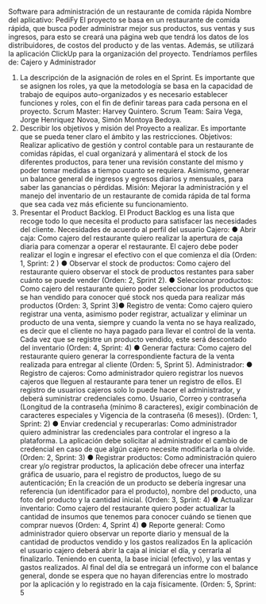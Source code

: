 Software para administración de un restaurante de comida rápida
Nombre del aplicativo: PediFy
El proyecto se basa en un restaurante de comida rápida, que busca poder administrar mejor
sus productos, sus ventas y sus ingresos, para esto se creará una página web que tendrá
los datos de los distribuidores, de costos del producto y de las ventas. Además, se utilizará
la aplicación ClickUp para la organización del proyecto.
Tendríamos perfiles de: Cajero y Administrador
1. La descripción de la asignación de roles en el Sprint. Es importante que se asignen
los roles, ya que la metodología se basa en la capacidad de trabajo de equipos
auto-organizados y es necesario establecer funciones y roles, con el fin de definir
tareas para cada persona en el proyecto.
Scrum Master: Harvey Quintero.
Scrum Team: Saira Vega, Jorge Henriquez Novoa, Simón Montoya Bedoya.
2. Describir los objetivos y misión del Proyecto a realizar. Es importante que se pueda
tener claro el ámbito y las restricciones.
Objetivos: Realizar aplicativo de gestión y control contable para un restaurante de comidas
rápidas, el cual organizará y alimentará el stock de los diferentes productos, para tener una
revisión constante del mismo y poder tomar medidas a tiempo cuanto se requiera.
Asimismo, generar un balance general de ingresos y egresos diarios y mensuales, para
saber las ganancias o pérdidas.
Misión: Mejorar la administración y el manejo del inventario de un restaurante de comida
rápida de tal forma que sea cada vez más eficiente su funcionamiento.
3. Presentar el Product Backlog. El Product Backlog es una lista que recoge todo lo
que necesita el producto para satisfacer las necesidades del cliente.
Necesidades de acuerdo al perfil del usuario
Cajero:
● Abrir caja: Como cajero del restaurante quiero realizar la apertura de caja diaria
para comenzar a operar el restaurante. El cajero debe poder realizar el login e
ingresar el efectivo con el que comienza el día (Orden: 1, Sprint: 2 )
● Observar el stock de productos: Como cajero del restaurante quiero observar el
stock de productos restantes para saber cuánto se puede vender (Orden: 2, Sprint
2).
● Seleccionar productos: Como cajero del restaurante quiero poder seleccionar los
productos que se han vendido para conocer qué stock nos queda para realizar más
productos (Orden: 3, Sprint 3)● Registro de venta: Como cajero quiero registrar una venta, asimismo poder
registrar, actualizar y eliminar un producto de una venta, siempre y cuando la venta
no se haya realizado, es decir que el cliente no haya pagado para llevar el control de
la venta. Cada vez que se registre un producto vendido, este será descontado del
inventario (Orden: 4, Sprint: 4)
● Generar factura: Como cajero del restaurante quiero generar la correspondiente
factura de la venta realizada para entregar al cliente (Orden: 5, Sprint 5).
Administrador:
● Registro de cajeros: Como administrador quiero registrar los nuevos cajeros que
lleguen al restaurante para tener un registro de ellos. El registro de usuarios cajeros
solo lo puede hacer el administrador, y deberá suministrar credenciales como.
Usuario, Correo y contraseña (Longitud de la contraseña (mínimo 8 caracteres),
exigir combinación de caracteres especiales y Vigencia de la contraseña (6 meses)).
(Orden: 1, Sprint: 2)
● Enviar credencial y recuperarlas: Como administrador quiero administrar las
credenciales para controlar el ingreso a la plataforma. La aplicación debe solicitar al
administrador el cambio de credencial en caso de que algún cajero necesite
modificarla o la olvide. (Orden: 2, Sprint: 3)
● Registrar productos: Como administración quiero crear y/o registrar productos, la
aplicación debe ofrecer una interfaz gráfica de usuario, para el registro de productos,
luego de su autenticación; En la creación de un producto se debería ingresar una
referencia (un identificador para el producto), nombre del producto, una foto del
producto y la cantidad inicial. (Orden: 3, Sprint: 4)
● Actualizar inventario: Como cajero del restaurante quiero poder actualizar la
cantidad de insumos que tenemos para conocer cuándo se tienen que comprar
nuevos (Orden: 4, Sprint 4)
● Reporte general: Como administrador quiero observar un reporte diario y mensual
de la cantidad de productos vendido y los gastos realizados
En la aplicación el usuario cajero deberá abrir la caja al iniciar el día, y
cerrarla al finalizarlo. Teniendo en cuenta, la base inicial (efectivo), y las
ventas y gastos realizados. Al final del día se entregará un informe con el
balance general, donde se espera que no hayan diferencias entre lo
mostrado por la aplicación y lo registrado en la caja físicamente. (Orden: 5,
Sprint: 5